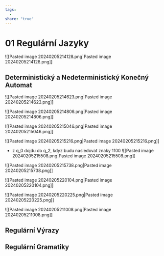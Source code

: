 ```yaml
---
tags:
  - 
share: "true"
---
```


# 01 Regulární Jazyky

![[Pasted image 20240205214128.png|Pasted image 20240205214128.png]]

## Deterministický a Nedeterministický Konečný Automat

![[Pasted image 20240205214623.png|Pasted image 20240205214623.png]]

![[Pasted image 20240205214806.png|Pasted image 20240205214806.png]]

![[Pasted image 20240205215046.png|Pasted image 20240205215046.png]]

![[Pasted image 20240205215216.png|Pasted image 20240205215216.png]]
- z q_0 dojdu do q_2, kdyz budu nasledovat znaky 1100
![[Pasted image 20240205215508.png|Pasted image 20240205215508.png]]

![[Pasted image 20240205215738.png|Pasted image 20240205215738.png]]

![[Pasted image 20240205220104.png|Pasted image 20240205220104.png]]

![[Pasted image 20240205220225.png|Pasted image 20240205220225.png]]

![[Pasted image 20240205211008.png|Pasted image 20240205211008.png]]

## Regulární Výrazy

## Regulární Gramatiky